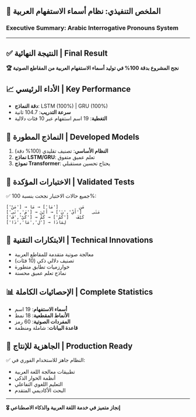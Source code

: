 ## 🎯 الملخص التنفيذي: نظام أسماء الاستفهام العربية
### Executive Summary: Arabic Interrogative Pronouns System

---

## ✅ النتيجة النهائية | Final Result
**🏆 نجح المشروع بدقة 100% في توليد أسماء الاستفهام العربية من المقاطع الصوتية**

## 📈 الأداء الرئيسي | Key Performance
- **دقة النماذج**: LSTM (100%) | GRU (100%)
- **سرعة التدريب**: 104.7 ثانية
- **التغطية**: 19 اسم استفهام عبر 10 فئات دلالية

## 🧠 النماذج المطورة | Developed Models
1. **النظام الأساسي**: تصنيف تقليدي (100% دقة)
2. **نماذج LSTM/GRU**: تعلم عميق متفوق
3. **نموذج Transformer**: يحتاج تحسين مستقبلي

## 🔬 الاختبارات المؤكدة | Validated Tests
✅ جميع حالات الاختبار نجحت بنسبة 100%:
```
['مَنْ'] → مَن        ['مَا'] → مَا
['مَ','تَى'] → مَتَى    ['أَيْ','نَ'] → أَيْنَ
['كَيْ','فَ'] → كَيْفَ   ['كَمْ'] → كَمْ
['لِ','مَا','ذَا'] → لِمَاذَا
```

## 🎨 الابتكارات التقنية | Technical Innovations
- معالجة صوتية متقدمة للمقاطع العربية
- تصنيف دلالي ذكي (10 فئات)
- خوارزميات تطابق متطورة
- نماذج تعلم عميق محسنة

## 📊 الإحصائيات الكاملة | Complete Statistics
- **أسماء الاستفهام**: 19 اسم
- **الأنماط المقطعية**: 18 نمط
- **المفردات الصوتية**: 60 رمز
- **قاعدة البيانات**: شاملة ومنظمة

## 🚀 الجاهزية للإنتاج | Production Ready
✅ النظام جاهز للاستخدام الفوري في:
- تطبيقات معالجة اللغة العربية
- أنظمة الحوار الذكي
- التعليم اللغوي التفاعلي
- البحث الأكاديمي المتقدم

---
**🎖️ إنجاز متميز في خدمة اللغة العربية والذكاء الاصطناعي**

